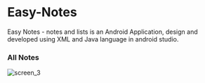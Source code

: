 # Easy-Notes
Easy Notes - notes and lists is an Android Application, design and developed using XML and Java language in android studio.

### All Notes

![screen_3](https://user-images.githubusercontent.com/78471553/140938929-5ea3d7a8-67ed-429f-9211-fa1e51ef31b1.png)

